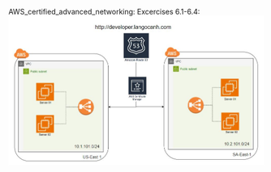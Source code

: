 AWS_certified_advanced_networking: 
Excercises 6.1-6.4:
![Screenshot](https://github.com/lunatic-def/Terraform-Project/blob/main/AWS_certified_advanced_network/6.1-6.4/Capture.JPG)
